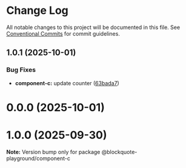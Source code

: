 # Change Log

All notable changes to this project will be documented in this file.
See [Conventional Commits](https://conventionalcommits.org) for commit guidelines.

## 1.0.1 (2025-10-01)


### Bug Fixes

* **component-c:** update counter ([63bada7](https://github.com/oscarmarina/lerna-netlify-test/commit/63bada78800e0ec2c81f9b647b05df085fd79cb0))



# 0.0.0 (2025-10-01)





# 1.0.0 (2025-09-30)

**Note:** Version bump only for package @blockquote-playground/component-c
